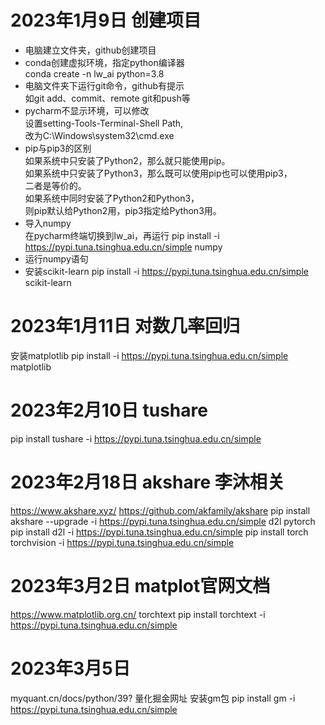 # 2023年1月9日 创建项目
+ 电脑建立文件夹，github创建项目
+ conda创建虚拟环境，指定python编译器  
conda create -n lw_ai python=3.8
+ 电脑文件夹下运行git命令，github有提示  
如git add、commit、remote git和push等
+ pycharm不显示环境，可以修改  
设置setting-Tools-Terminal-Shell Path,  
改为C:\Windows\system32\cmd.exe
+ pip与pip3的区别  
如果系统中只安装了Python2，那么就只能使用pip。  
如果系统中只安装了Python3，那么既可以使用pip也可以使用pip3，  
二者是等价的。  
如果系统中同时安装了Python2和Python3，  
则pip默认给Python2用，pip3指定给Python3用。
+ 导入numpy  
在pycharm终端切换到lw_ai，再运行 
pip install -i https://pypi.tuna.tsinghua.edu.cn/simple numpy
+ 运行numpy语句
+ 安装scikit-learn
pip install -i https://pypi.tuna.tsinghua.edu.cn/simple scikit-learn

# 2023年1月11日 对数几率回归
安装matplotlib 
pip install -i https://pypi.tuna.tsinghua.edu.cn/simple matplotlib

# 2023年2月10日 tushare
pip install tushare -i https://pypi.tuna.tsinghua.edu.cn/simple

# 2023年2月18日 akshare 李沐相关
https://www.akshare.xyz/ 
https://github.com/akfamily/akshare
pip install akshare --upgrade -i https://pypi.tuna.tsinghua.edu.cn/simple
d2l pytorch
pip install d2l -i https://pypi.tuna.tsinghua.edu.cn/simple
pip install torch torchvision -i https://pypi.tuna.tsinghua.edu.cn/simple

# 2023年3月2日 matplot官网文档
https://www.matplotlib.org.cn/
torchtext
pip install torchtext -i https://pypi.tuna.tsinghua.edu.cn/simple


# 2023年3月5日 
myquant.cn/docs/python/39? 量化掘金网址
安装gm包
pip install gm -i https://pypi.tuna.tsinghua.edu.cn/simple